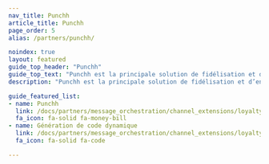 ```yaml
---
nav_title: Punchh
article_title: Punchh
page_order: 5
alias: /partners/punchh/

noindex: true
layout: featured
guide_top_header: "Punchh"
guide_top_text: "Punchh est la principale solution de fidélisation et d’engagement des clients pour les marques de restaurants, de commerces de détail et de magasins de proximité. Depuis une décennie, Punchh a créé des expériences de fidélité cohérentes et modernes pour aider les détaillants physiques à comprendre leurs clients et à utiliser des informations en temps réel pour les servir au mieux."
description: "Punchh est la principale solution de fidélisation et d’engagement des clients pour les marques de restaurants, de commerces de détail et de magasins de proximité. Depuis une décennie, Punchh a créé des expériences de fidélité cohérentes et modernes pour aider les détaillants physiques à comprendre leurs clients et à utiliser des informations en temps réel pour les servir au mieux."

guide_featured_list:
- name: Punchh
  link: /docs/partners/message_orchestration/channel_extensions/loyalty/punchh/punchh/
  fa_icon: fa-solid fa-money-bill
- name: Génération de code dynamique
  link: /docs/partners/message_orchestration/channel_extensions/loyalty/punchh/code_generation/
  fa_icon: fa-solid fa-code

---
```


<br><br>